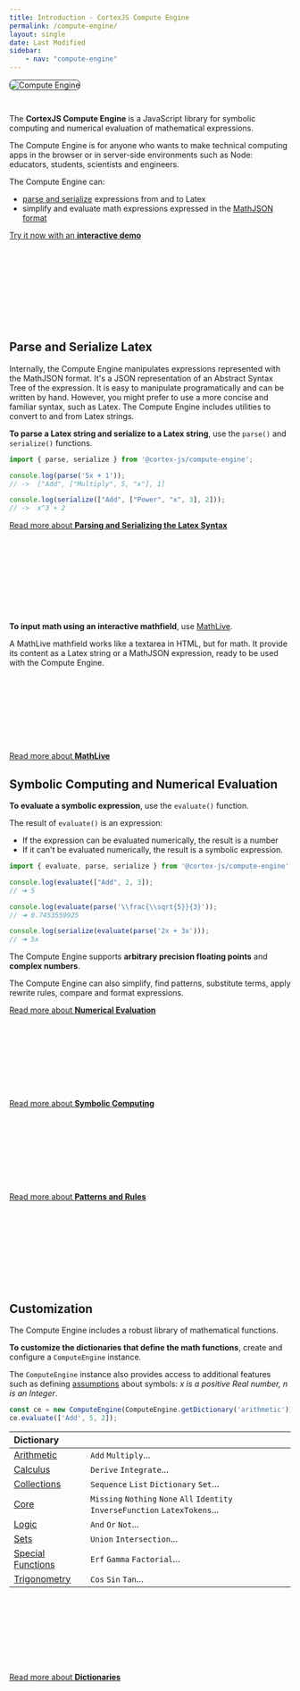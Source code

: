 ```yaml
---
title: Introduction - CortexJS Compute Engine
permalink: /compute-engine/
layout: single
date: Last Modified
sidebar:
    - nav: "compute-engine"
---
```

<script defer type='module'>
    import {renderMathInDocument} from '//unpkg.com/mathlive/dist/mathlive.min.mjs';
    renderMathInDocument({ 
      renderAccessibleContent: false,
      TeX: { 
        delimiters: {
          inline: [['\\(', '\\)']],
          display: [ ['$$', '$$'], ['\\[', '\\]']],
        },
        processEnvironments : false 
      },
      asciiMath: null,
    });
</script>

<img alt="Compute Engine" src='/assets/Compute-Engine-2.png' style='margin-bottom:2em; border-radius:8px; border:1px solid #203346'>

The **CortexJS Compute Engine** is a JavaScript library for symbolic
computing and numerical evaluation of mathematical expressions.

The Compute Engine is for anyone who wants to make technical computing apps 
in the browser or in server-side environments such as Node: educators, students, scientists and engineers.


The Compute Engine can:
- <a href="/guides/math-json/latex-syntax/">parse and serialize</a> expressions from and to Latex
- simplify and evaluate math expressions expressed in the <a href ="/math-json/">MathJSON format</a>

<div class='read-more'><a href="/compute-engine/demo/">Try it now with an <strong>interactive demo</strong><svg class="svg-chevron" ><use xlink:href="#svg-chevron"></use></svg></a></div>

## Parse and Serialize Latex

Internally, the Compute Engine manipulates expressions represented with the MathJSON format. It's a JSON representation of an Abstract Syntax Tree
of the expression. It is easy to manipulate programatically and can be
written by hand. However, you might prefer to use a more concise and
familiar syntax, such as Latex. The Compute Engine includes utilities
to convert to and from Latex strings.

**To parse a Latex string and serialize to a Latex string**, use the `parse()` and `serialize()` 
functions.

```js
import { parse, serialize } from '@cortex-js/compute-engine';

console.log(parse('5x + 1'));
// ->  ["Add", ["Multiply", 5, "x"], 1]

console.log(serialize(["Add", ["Power", "x", 3], 2]));
// ->  x^3 + 2

```

<div class='read-more'><a href="/guides/math-json/latex-syntax/">Read more about <strong>Parsing and Serializing the Latex Syntax</strong><svg class="svg-chevron" ><use xlink:href="#svg-chevron"></use></svg></a></div>

**To input math using an interactive mathfield**, use [MathLive](/mathlive/).

A MathLive mathfield works like a textarea in HTML, but for math. It provide 
its content as a Latex string or a MathJSON expression, ready to be used with the Compute Engine.

<div class='read-more'><a href="/mathlive/">Read more about <strong>MathLive</strong><svg class="svg-chevron" ><use xlink:href="#svg-chevron"></use></svg></a></div>



## Symbolic Computing and Numerical Evaluation

**To evaluate a symbolic expression**, use the `evaluate()` function.

The result of `evaluate()` is an expression:

- If the expression can be evaluated numerically, the result is a number
- If it can't be evaluated numerically, the result is a symbolic expression.

```js
import { evaluate, parse, serialize } from '@cortex-js/compute-engine';

console.log(evaluate(["Add", 2, 3]);
// ➔ 5

console.log(evaluate(parse('\\frac{\\sqrt{5}}{3}'));
// ➔ 0.7453559925

console.log(serialize(evaluate(parse('2x + 3x')));
// ➔ 5x
```

The Compute Engine supports **arbitrary precision floating points** and **complex
numbers**.

The Compute Engine can also simplify, find patterns, substitute terms, apply rewrite rules,
compare and format expressions.


<div class='read-more'><a href="/guides/compute-engine/numerical-evaluation/">Read more about <strong>Numerical Evaluation</strong><svg class="svg-chevron" ><use xlink:href="#svg-chevron"></use></svg></a></div>


<div class='read-more'><a href="/guides/compute-engine/symbolic-computing/">Read more about <strong>Symbolic Computing</strong><svg class="svg-chevron" ><use xlink:href="#svg-chevron"></use></svg></a></div>

<div class='read-more'><a href="/guides/compute-engine/patterns-and-rules/">Read more about <strong>Patterns and Rules</strong><svg class="svg-chevron" ><use xlink:href="#svg-chevron"></use></svg></a></div>



## Customization

The Compute Engine includes a robust library of mathematical functions. 

**To customize the dictionaries that define the math functions**, create and configure a `ComputeEngine` instance.

The `ComputeEngine` instance also provides access to additional features
such as defining [assumptions](/guides/compute-engine/assumptions/) about 
symbols: _x is a positive Real number, n is an Integer_.

```js
const ce = new ComputeEngine(ComputeEngine.getDictionary('arithmetic'));
ce.evaluate(['Add', 5, 2]);
```

<div class=symbols-table>

| Dictionary |  |
|:---|:---|
| [Arithmetic](/guides/compute-engine/arithmetic/) | `Add` `Multiply`...|
| [Calculus](/guides/compute-engine/calculus/) | `Derive` `Integrate`...|
| [Collections](/guides/compute-engine/collections/)| `Sequence` `List` `Dictionary` `Set`... |
| [Core](/guides/compute-engine/core/) | `Missing` `Nothing` `None` `All`  `Identity` `InverseFunction` `LatexTokens`... |
| [Logic](/guides/compute-engine/logic/) |`And` `Or` `Not`...|
| [Sets](/guides/compute-engine/sets/) | `Union` `Intersection`...|
| [Special Functions](/guides/compute-engine/special-functions/) | `Erf` `Gamma` `Factorial`...|
| [Trigonometry](/guides/compute-engine/trigonometry/)  | `Cos` `Sin` `Tan`...| 

</div>

<div class='read-more'><a href="/guides/compute-engine/dictionaries/">Read more about <strong>Dictionaries</strong><svg class="svg-chevron" ><use xlink:href="#svg-chevron"></use></svg></a></div>
